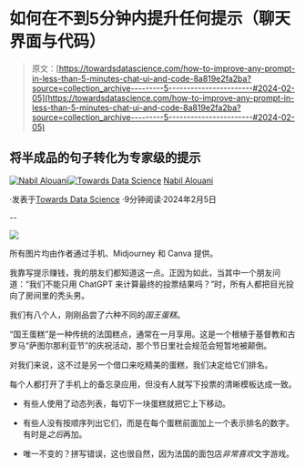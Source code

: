 # 如何在不到5分钟内提升任何提示（聊天界面与代码）

> 原文：[https://towardsdatascience.com/how-to-improve-any-prompt-in-less-than-5-minutes-chat-ui-and-code-8a819e2fa2ba?source=collection_archive---------5-----------------------#2024-02-05](https://towardsdatascience.com/how-to-improve-any-prompt-in-less-than-5-minutes-chat-ui-and-code-8a819e2fa2ba?source=collection_archive---------5-----------------------#2024-02-05)

## 将半成品的句子转化为专家级的提示

[](https://nabil-alouani.medium.com/?source=post_page---byline--8a819e2fa2ba--------------------------------)[![Nabil Alouani](../Images/8ceea018e9b15413d318bfb710bb0011.png)](https://nabil-alouani.medium.com/?source=post_page---byline--8a819e2fa2ba--------------------------------)[](https://towardsdatascience.com/?source=post_page---byline--8a819e2fa2ba--------------------------------)[![Towards Data Science](../Images/a6ff2676ffcc0c7aad8aaf1d79379785.png)](https://towardsdatascience.com/?source=post_page---byline--8a819e2fa2ba--------------------------------) [Nabil Alouani](https://nabil-alouani.medium.com/?source=post_page---byline--8a819e2fa2ba--------------------------------)

·发表于[Towards Data Science](https://towardsdatascience.com/?source=post_page---byline--8a819e2fa2ba--------------------------------) ·9分钟阅读·2024年2月5日

--

![](../Images/2cc7128506d363e353a1614e53d43ac2.png)

所有图片均由作者通过手机、Midjourney 和 Canva 提供。

我靠写提示赚钱，我的朋友们都知道这一点。正因为如此，当其中一个朋友问道：“我们不能只用 ChatGPT 来计算最终的投票结果吗？”时，所有人都把目光投向了房间里的秃头男。

我们有八个人，刚刚品尝了六种不同的*国王蛋糕*。

“国王蛋糕”是一种传统的法国糕点，通常在一月享用。这是一个根植于基督教和古罗马“萨图尔那利亚节”的庆祝活动，那个节日里社会规范会短暂地被颠倒。

对我们来说，这不过是另一个借口来吃精美的蛋糕，我们决定给它们排名。

每个人都打开了手机上的备忘录应用，但没有人就写下投票的清晰模板达成一致。

+   有些人使用了动态列表，每切下一块蛋糕就把它上下移动。

+   有些人没有按顺序列出它们，而是在每个蛋糕前面加上一个表示排名的数字。有时是*之后*再加。

+   唯一不变的？拼写错误，这也很自然，因为法国的面包店*非常喜欢*文字游戏。
